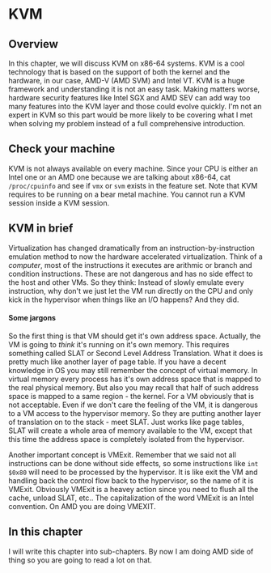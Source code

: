 # KVM

## Overview

In this chapter, we will discuss KVM on x86-64 systems. KVM is a cool technology that is based on the support of both the kernel and the hardware, in our case, AMD-V \(AMD SVM\) and Intel VT. KVM is a huge framework and understanding it is not an easy task. Making matters worse, hardware security features like Intel SGX and AMD SEV can add way too many features into the KVM layer and those could evolve quickly. I'm not an expert in KVM so this part would be more likely to be covering what I met when solving my problem instead of a full comprehensive introduction.

## Check your machine

KVM is not always available on every machine. Since your CPU is either an Intel one or an AMD one because we are talking about x86-64, cat `/proc/cpuinfo` and see if `vmx` or `svm` exists in the feature set. Note that KVM requires to be running on a bear metal machine. You cannot run a KVM session inside a KVM session.

## KVM in brief

Virtualization has changed dramatically from an instruction-by-instruction emulation method to now the hardware accelerated virtualization. Think of a _computer_, most of the instructions it executes are arithmic or branch and condition instructions. These are not dangerous and has no side effect to the host and other VMs. So they think: Instead of slowly emulate every instruction, why don't we just let the VM run directly on the CPU and only kick in the hypervisor when things like an I/O happens? And they did.

#### Some jargons

So the first thing is that VM should get it's own address space. Actually, the VM is going to _think_ it's running on it's own memory. This requires something called SLAT or Second Level Address Translation. What it does is pretty much like another layer of page table. If you have a decent knowledge in OS you may still remember the concept of virtual memory. In virtual memory every process has it's own address space that is mapped to the real physical memory. But also you may recall that half of such address space is mapped to a same region - the kernel. For a VM obviously that is not acceptable. Even if we don't care the feeling of the VM, it is dangerous to a VM access to the hypervisor memory. So they are putting another layer of translation on to the stack - meet SLAT. Just works like page tables, SLAT will create a whole area of memory available to the VM, except that this time the address space is completely isolated from the hypervisor.

Another important concept is VMExit. Remember that we said not all instructions can be done without side effects, so some instructions like `int $0x80` will need to be processed by the hypervisor. It is like exit the VM and handling back the control flow back to the hypervisor, so the name of it is VMExit. Obviously VMExit is a heavey action since you need to flush all the cache, unload SLAT, etc.. The capitalization of the word VMExit is an Intel convention. On AMD you are doing VMEXIT.

## In this chapter

I will write this chapter into sub-chapters. By now I am doing AMD side of thing so you are going to read a lot on that.

